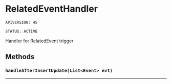 # RelatedEventHandler

`APIVERSION: 45`

`STATUS: ACTIVE`

Handler for RelatedEvent trigger

## Methods
### `handleAfterInsertUpdate(List<Event> evt)`
---

